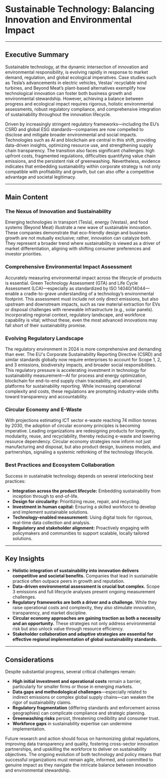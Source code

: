 # Sustainable Technology: Balancing Innovation and Environmental Impact

---

## Executive Summary

Sustainable technology, at the dynamic intersection of innovation and environmental responsibility, is evolving rapidly in response to market demand, regulation, and global ecological imperatives. Case studies such as Tesla’s advancements in electric vehicles, Vestas’ recyclable wind turbines, and Beyond Meat’s plant-based alternatives exemplify how technological innovation can foster both business growth and environmental stewardship. However, achieving a balance between progress and ecological impact requires rigorous, holistic environmental assessments, robust regulatory compliance, and comprehensive integration of sustainability throughout the innovation lifecycle.

Driven by increasingly stringent regulatory frameworks—including the EU’s CSRD and global ESG standards—companies are now compelled to disclose and mitigate broader environmental and social impacts. Technologies such as AI and blockchain are central in this shift, providing data-driven insights, optimizing resource use, and strengthening supply chain transparency. The transition also faces significant challenges: high upfront costs, fragmented regulations, difficulties quantifying value chain emissions, and the persistent risk of greenwashing. Nevertheless, evidence indicates that embedding sustainability within corporate strategy is not only compatible with profitability and growth, but can also offer a competitive advantage and societal legitimacy.

---

## Main Content

### The Nexus of Innovation and Sustainability

Emerging technologies in transport (Tesla), energy (Vestas), and food systems (Beyond Meat) illustrate a new wave of sustainable innovation. These companies demonstrate that eco-friendly design and business growth are not mutually exclusive; rather, innovation can catalyze both. They represent a broader trend where sustainability is viewed as a driver of market differentiation, aligning with shifting consumer preferences and investor priorities.

### Comprehensive Environmental Impact Assessment

Accurately measuring environmental impact across the lifecycle of products is essential. Green Technology Assessment (GTA) and Life Cycle Assessment (LCA)—especially as standardized by ISO 14040/14044—enable a cradle-to-grave understanding of a technology’s environmental footprint. This assessment must include not only direct emissions, but also upstream and downstream impacts, such as raw material extraction for EVs or disposal challenges with renewable infrastructure (e.g., solar panels). Incorporating regional context, regulatory landscape, and workforce capability is vital; without these, even the most advanced innovations may fall short of their sustainability promise.

### Evolving Regulatory Landscape

The regulatory environment in 2024 is more comprehensive and demanding than ever. The EU's Corporate Sustainability Reporting Directive (CSRD) and similar standards globally now require enterprises to account for Scope 1, 2, and 3 emissions, biodiversity impacts, and broader social responsibilities. This regulatory pressure is accelerating investment in technology for sustainability measurement—AI for process and energy optimization, blockchain for end-to-end supply chain traceability, and advanced platforms for sustainability reporting. While increasing operational complexity and costs, these regulations are prompting industry-wide shifts toward transparency and accountability.

### Circular Economy and E-Waste

With projections estimating ICT sector e-waste reaching 74 million tonnes by 2030, the adoption of circular economy principles is becoming imperative. Leading organizations are redesigning products for longevity, modularity, reuse, and recyclability, thereby reducing e-waste and lowering resource dependency. Circular economy strategies now inform not just manufacturing and disposal, but also product design, business models, and partnerships, signaling a systemic rethinking of the technology lifecycle.

### Best Practices and Ecosystem Collaboration

Success in sustainable technology depends on several interlocking best practices:
- **Integration across the product lifecycle:** Embedding sustainability from inception through to end-of-life.
- **Design for circularity:** Prioritizing reuse, repair, and recycling.
- **Investment in human capital:** Ensuring a skilled workforce to develop and implement sustainable solutions.
- **Technology-enabled measurement:** Using digital tools for rigorous, real-time data collection and analysis.
- **Regulatory and stakeholder alignment:** Proactively engaging with policymakers and communities to support scalable, locally tailored solutions.

---

## Key Insights

- **Holistic integration of sustainability into innovation delivers competitive and societal benefits.** Companies that lead in sustainable practice often outpace peers in growth and reputation.
- **Data-driven environmental assessment is crucial but complex.** Scope 3 emissions and full lifecycle analyses present ongoing measurement challenges.
- **Regulatory frameworks are both a driver and a challenge.** While they raise operational costs and complexity, they also stimulate innovation, transparency, and market discipline.
- **Circular economy approaches are gaining traction as both a necessity and an opportunity.** These strategies not only address environmental risk but also unlock value through resource efficiency.
- **Stakeholder collaboration and adaptive strategies are essential for effective regional implementation of global sustainability standards.**

---

## Considerations

Despite substantial progress, several critical challenges remain:
- **High initial investment and operational costs** remain a barrier, particularly for smaller firms or those in emerging markets.
- **Data gaps and methodological challenges**—especially related to indirect emissions or complex global supply chains—can weaken the rigor of sustainability claims.
- **Regulatory fragmentation** (differing standards and enforcement across geographies) can complicate compliance and strategic planning.
- **Greenwashing risks** persist, threatening credibility and consumer trust.
- **Workforce gaps** in sustainability expertise can undermine implementation.

Future research and action should focus on harmonizing global regulations, improving data transparency and quality, fostering cross-sector innovation partnerships, and upskilling the workforce to deliver on sustainability objectives. The ongoing evolution of both technology and policy means that successful organizations must remain agile, informed, and committed to genuine impact as they navigate the intricate balance between innovation and environmental stewardship.